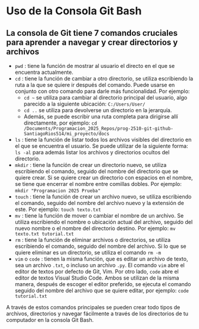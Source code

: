 # Uso de la Consola Git Bash

## La consola de Git tiene 7 comandos cruciales para aprender a navegar y crear directorios y archivos

- `pwd` : tiene la función de mostrar al usuario el directo en el que se encuentra actualmente.
- `cd` : tiene la función de cambiar a otro directorio, se utiliza escribiendo la ruta a la que se quiere ir después del comando. Puede usarse en conjunto con otro comando para darle más funcionalidad. Por ejemplo:
  - `cd ~` se utiliza para cambiar al directorio principal del usuario, algo parecido a la siguiente ubicación: `C:/Users/User/`
  - `cd ..` se utiliza para devolverse un directorio en la jerarquía.
  - Además, se puede escribir una ruta completa para dirigirse allí directamente, por ejemplo: `cd /Documents/Programacion_2025_Repos/prog-2510-git-github-SantiagoRios514/mi_proyecto/docs`
- `ls` : tiene la función de listar todos los archivos visibles del directorio en el que se encuentra el usuario. Se puede utilizar de la siguiente forma: `ls -al` para además listar los archivos y directorios ocultos del directorio.
- `mkdir` : tiene la funcíón de crear un directorio nuevo, se utiliza escribiendo el comando, seguido del nombre del directorio que se quiere crear. Si se quiere crear un directorio con espacios en el nombre, se tiene que encerrar el nombre entre comillas dobles. Por ejemplo: `mkdir "Programacion 2025 Prueba"`
- `touch` : tiene la función de crear un archivo nuevo, se utiliza escribiendo el comando, seguido del nombre del archivo nuevo y la extensión de este. Por ejemplo: `touch texto.txt`
- `mv` : tiene la función de mover o cambiar el nombre de un archivo. Se utiliza escribiendo el nombre o ubicación actual del archivo, seguido del nuevo nombre o el nombre del directorio destino. Por ejemplo: `mv texto.txt tutorial.txt`
- `rm` : tiene la función de eliminar archivos o directorios, se utiliza escribiendo el comando, seguido del nombre del archivo. Si lo que se quiere eliminar es un directorio, se utiliza el comando `rm -m`
- `vim` o `code` : tienen la misma función, que es editar un archivo de texto, sea un archivo `.txt`, o incluso un archivo `.py`. El comando `vim` abre el editor de textos por defecto de Git, Vim. Por otro lado, `code` abre el editor de textos Visual Studio Code. Ambos se utilizan de la misma manera, después de escoger el editor preferido, se ejecuta el comando seguido del nombre del archivo que se quiere editar, por ejemplo: `code tutorial.txt`

A través de estos comandos principales se pueden crear todo tipos de archivos, directorios y navegar fácilmente a través de los directorios de tu computador en la consola Git Bash.
